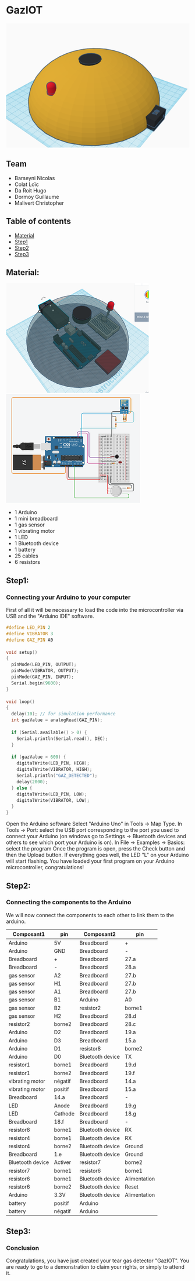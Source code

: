 # GazIOT
![GazIOT](./img/3Dview2.PNG)

## Team
* Barseyni Nicolas
* Colat Loïc
* Da Roit Hugo
* Dormoy Guillaume
* Malivert Christopher

## Table of contents
+ [Material](#Material)
+ [Step1](#Step1)
+ [Step2](#Step2)
+ [Step3](#Step3)

## Material:
![GazIOT cut](./img/3Dview1.PNG)
![GazIOT components](./img/thinkercad.PNG)
+ 1 Arduino
+ 1 mini breadboard
+ 1 gas sensor
+ 1 vibrating motor
+ 1 LED
+ 1 Bluetooth device
+ 1 battery
+ 25 cables
+ 6 resistors

## Step1:
### Connecting your Arduino to your computer
First of all it will be necessary to load the code into the microcontroller via USB and the "Arduino IDE" software.
```C++
#define LED_PIN 2
#define VIBRATOR 3
#define GAZ_PIN A0

void setup()
{
  pinMode(LED_PIN, OUTPUT);
  pinMode(VIBRATOR, OUTPUT);
  pinMode(GAZ_PIN, INPUT);
  Serial.begin(9600);
}

void loop()
{
  delay(10); // for simulation performance
  int gazValue = analogRead(GAZ_PIN);
 
  if (Serial.available() > 0) {
	Serial.println(Serial.read(), DEC);
  }

  if (gazValue > 600) {
	digitalWrite(LED_PIN, HIGH);
	digitalWrite(VIBRATOR, HIGH);
	Serial.println("GAZ_DETECTED");
	delay(2000);
  } else {
	digitalWrite(LED_PIN, LOW);
	digitalWrite(VIBRATOR, LOW);
  }
}
```

Open the Arduino software
Select "Arduino Uno" in Tools -> Map Type.
In Tools -> Port: select the USB port corresponding to the port you used to connect your Arduino (on windows go to Settings -> Bluetooth devices and others to see which port your Arduino is on).
In File -> Examples -> Basics: select the program
Once the program is open, press the Check button and then the Upload button.
If everything goes well, the LED "L" on your Arduino will start flashing.
You have loaded your first program on your Arduino microcontroller, congratulations! 

## Step2:
### Connecting the components to the Arduino
We will now connect the components to each other to link them to the arduino.

| Composant1       | pin     | Composant2       | pin              |
|------------------|---------|------------------|------------------|
| Arduino          | 5V      | Breadboard       | +                |
| Arduino          | GND     | Breadboard       | -                |
| Breadboard       | +       | Breadboard       | 27.a             |
| Breadboard       | -       | Breadboard       | 28.a             |
| gas sensor       | A2      | Breadboard       | 27.b             |
| gas sensor       | H1      | Breadboard       | 27.b             |
| gas sensor       | A1      | Breadboard       | 27.b             |
| gas sensor       | B1      | Arduino          | A0               |
| gas sensor       | B2      | resistor2        | borne1           |
| gas sensor       | H2      | Breadboard       | 28.d             |
| resistor2        | borne2  | Breadboard       | 28.c             |
| Arduino          | D2      | Breadboard       | 19.a             |
| Arduino          | D3      | Breadboard       | 15.a             |
| Arduino          | D1      | resistor8        | borne2           |
| Arduino          | D0      | Bluetooth device | TX               |
| resistor1        | borne1  | Breadboard       | 19.d             |
| resistor1        | borne2  | Breadboard       | 19.f             |
| vibrating motor  | négatif | Breadboard       | 14.a             |
| vibrating motor  | positif | Breadboard       | 15.a             |
| Breadboard       | 14.a    | Breadboard       | -                |
| LED              | Anode   | Breadboard       | 19.g             |
| LED              | Cathode | Breadboard       | 18.g             |
| Breadboard       | 18.f    | Breadboard       | -                |
| resistor8        | borne1  | Bluetooth device | RX               |
| resistor4        | borne1  | Bluetooth device | RX               |
| resistor4        | borne2  | Bluetooth device | Ground           |
| Breadboard       | 1.e     | Bluetooth device | Ground           |
| Bluetooth device | Activer | resistor7        | borne2           |
| resistor7        | borne1  | resistor6        | borne1           |
| resistor6        | borne1  | Bluetooth device | Alimentation     |
| resistor6        | borne2  | Bluetooth device | Reset            |
| Arduino          | 3.3V    | Bluetooth device | Alimentation     |
| battery          | positif | Arduino          |                  |
| battery          | négatif | Arduino          |                  |

## Step3:
### Conclusion
Congratulations, you have just created your tear gas detector "GazIOT".
You are ready to go to a demonstration to claim your rights, or simply to attend it.
